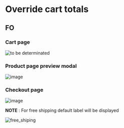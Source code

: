 # Override cart totals


## FO 

### Cart page 

![to be determinated](https://user-images.githubusercontent.com/16455155/165140440-d3df5690-cca7-41bd-a034-e33d270d7249.png)



### Product page preview modal


![image](https://user-images.githubusercontent.com/16455155/165141665-7420d35f-126a-4fdf-a353-0cb1416110fd.png)

### Checkout page

![image](https://user-images.githubusercontent.com/16455155/165141769-f5817751-cdc3-4d73-88a6-dc2c707ebe7e.png)


**NOTE** : For free shipping default label will be displayed

![free_shiping](https://user-images.githubusercontent.com/16455155/165140439-3a051ce7-7887-4506-88ea-9de7db1c5712.png)
